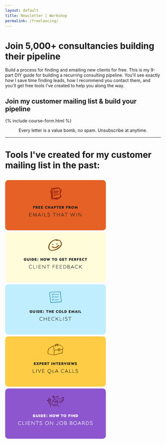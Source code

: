 ```yaml
---
layout: default
title: Newsletter | Workshop
permalink: /freelancing/
---
```

<style>
	a.past-goodie {
	
	}
	.past-goodie img {
		max-width: 100%; width: 326px; border-radius: 10px; margin: 3px 5px 0 0;
	}
</style>

# Join 5,000+ consultancies building their pipeline

Build a process for finding and emailing new clients for free. This is my 9-part DIY guide for building a recurring consulting pipeline. You'll see exactly how I save time finding leads, how I recommend you contact them, and you'll get free tools I've created to help you along the way. 

## Join my customer mailing list & build your pipeline
{% include course-form.html %}

<p style="font-size: 14px; margin: 0; text-align: center;">Every letter is a value bomb, no spam. Unsubscribe at anytime.</p>

<hr>

# Tools I've created for my customer mailing list in the past:

<div style="margin: 2em 0;">
<a href="https://gumroad.com/l/emails-that-win" class="past-goodie"><img src="/images/chapter.png"></a>
<a href="http://wonderfulfeedback.com" class="past-goodie"><img src="/images/feedback.png"></a>
<a href="http://letsworkshop.com/cold-emails" class="past-goodie"><img src="/images/checklist2.png"></a>
<a href="https://www.youtube.com/user/bobadub/videos" class="past-goodie"><img src="/images/interviews.png"></a>
<a href="http://letsworkshop.com/using-job-boards" class="past-goodie"><img src="/images/lead-generator.png"></a>
</div>
